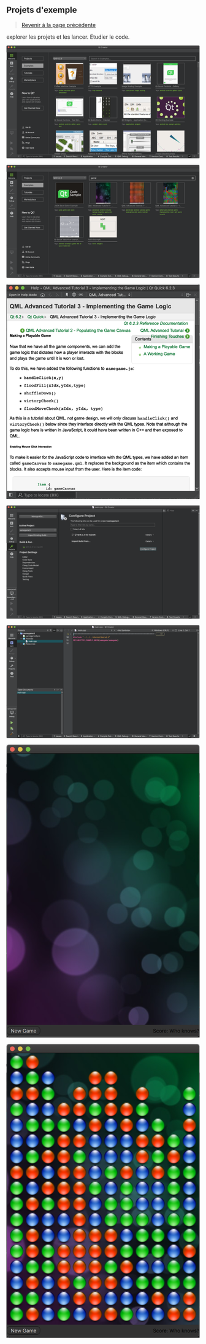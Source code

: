 
## Projets d'exemple

> [Revenir à la page précédente](README.md)

explorer les projets et les lancer. Etudier le code.

![Page d'acceuil](images/qtc_example_01.png)

![Page d'acceuil](images/qtc_example_02.png)

![Page d'acceuil](images/qtc_example_03.png)

![Page d'acceuil](images/qtc_example_04.png)

![Page d'acceuil](images/qtc_example_05.png)

![Page d'acceuil](images/qtc_example_06.png)

![Page d'acceuil](images/qtc_example_07.png)
